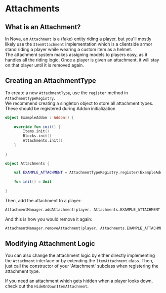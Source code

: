 # Attachments

## What is an Attachment?

In Nova, an `Attachment` is a (fake) entity riding a player, but you'll mostly likely use the `ItemAttachment`
implementation which is a clientside armor stand riding a player while wearing a custom item as a helmet.  
The attachment system makes assigning models to players easy, as it handles all the riding logic.
Once a player is given an attachment, it will stay on that player until it is removed again.

## Creating an AttachmentType

To create a new `AttachmentType`, use the `register` method in `AttachmentTypeRegistry`.  
We recommend creating a singleton object to store all attachment types. These should be registered during Addon initialization.

```kotlin
object ExampleAddon : Addon() {
    
    override fun init() {
        Items.init()
        Blocks.init()
        Attachments.init()
    }
    
}
```

```kotlin
object Attachments {
    
    val EXAMPLE_ATTACHMENT = AttachmentTypeRegistry.register(ExampleAddon, "example_attachment") { ItemAttachment(it, Items.ATTACHMENT_ITEM) }
    
    fun init() = Unit
    
}
```

Then, add the attachment to a player:

```kotlin
AttachmentManager.addAttachment(player, Attachments.EXAMPLE_ATTACHMENT)
```

And this is how you would remove it again:

```kotlin
AttachmentManager.removeAttachment(player, Attachments.EXAMPLE_ATTACHMENT)
```

## Modifying Attachment Logic

You can also change the attachment logic by either directly implementing the `Attachment` interface or by extending the
`ItemAttachment` class. Then, just call the constructor of your 'Attachment' subclass when registering the attachment type.

If you need an attachment which gets hidden when a player looks down, check out the `HideOnDownItemAttachment`.